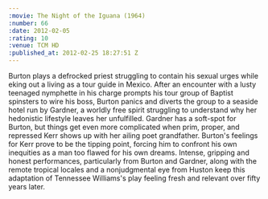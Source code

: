 ```yaml
--- 
:movie: The Night of the Iguana (1964)
:number: 66
:date: 2012-02-05
:rating: 10
:venue: TCM HD
:published_at: 2012-02-25 18:27:51 Z
---
```

Burton plays a defrocked priest struggling to contain his sexual urges while eking out a living as a tour guide in Mexico. After an encounter with a lusty teenaged nymphette in his charge prompts his tour group of Baptist spinsters to wire his boss, Burton panics and diverts the group to a seaside hotel run by Gardner, a worldly free spirit struggling to understand why her hedonistic lifestyle leaves her unfulfilled. Gardner has a soft-spot for Burton, but things get even more complicated when prim, proper, and repressed Kerr shows up with her ailing poet grandfather. Burton's feelings for Kerr prove to be the tipping point, forcing him to confront his own inequities as a man too flawed for his own dreams. Intense, gripping and honest performances, particularly from Burton and Gardner, along with the remote tropical locales and a nonjudgmental eye from Huston keep this adaptation of Tennessee Williams's play feeling fresh and relevant over fifty years later. 
